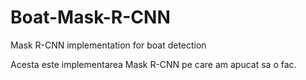 # Boat-Mask-R-CNN
Mask R-CNN implementation for boat detection

Acesta este implementarea Mask R-CNN pe care am apucat sa o fac.
